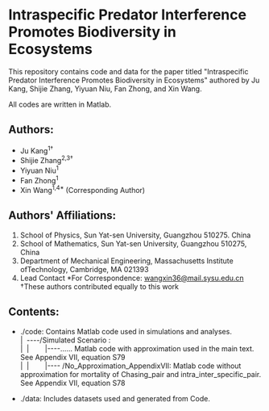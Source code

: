 # Intraspecific Predator Interference Promotes Biodiversity in Ecosystems
This repository contains code and data for the paper titled "Intraspecific Predator Interference Promotes Biodiversity in Ecosystems" authored by Ju Kang, Shijie Zhang, Yiyuan Niu, Fan Zhong, and Xin Wang.

All codes are written in Matlab.

## Authors:
- Ju Kang<sup>1&dagger;</sup>
- Shijie Zhang<sup>2,3&dagger;</sup>
- Yiyuan Niu<sup>1</sup>
- Fan Zhong<sup>1</sup>
- Xin Wang<sup>1,4*</sup> (Corresponding Author)

## Authors' Affiliations:
1. School of Physics, Sun Yat-sen University, Guangzhou 510275. China
2. School of Mathematics, Sun Yat-sen University, Guangzhou 510275, China
3. Department of Mechanical Engineering, Massachusetts Institute ofTechnology, Cambridge, MA 021393
4. Lead Contact
*For Correspondence: wangxin36@mail.sysu.edu.cn
&dagger;These authors contributed equally to this work

## Contents:
- ./code: Contains Matlab code used in simulations and analyses.<br>
  |&nbsp;   ----/Simulated Scenario :<br>
  |&nbsp;   |&nbsp;&nbsp;&nbsp;&nbsp;&nbsp;&nbsp;&nbsp;&nbsp;|----...... Matlab code with approximation used in the main text. See Appendix VII, equation S79<br>
  |&nbsp;   |&nbsp;&nbsp;&nbsp;&nbsp;&nbsp;&nbsp;&nbsp;&nbsp;|---- /No_Approximation_AppendixVII: Matlab code without approximation for mortality of Chasing_pair and intra_inter_specific_pair. See Appendix VII, equation S78<br>

- ./data: Includes datasets used and generated from Code.
